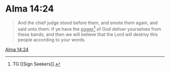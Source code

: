 # Alma 14:24

> And the chief judge stood before them, and smote them again, and said unto them: If ye have the <u>power</u>[^a] of God deliver yourselves from these bands, and then we will believe that the Lord will destroy this people according to your words.

[Alma 14:24](https://www.churchofjesuschrist.org/study/scriptures/bofm/alma/14?lang=eng&id=p24#p24)


[^a]: TG [[Sign Seekers]].
